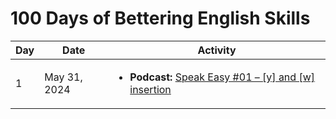 # 100 Days of Bettering English Skills

| Day | Date | Activity |
| --- | ---- | -------- |
| 1 | May 31, 2024 | <ul><li><b>Podcast:</b> [Speak Easy #01 – [y] and [w] insertion](https://esl.culips.com/2018/01/speak-easy-01-y-and-w-insertion/)</li></ul>|
